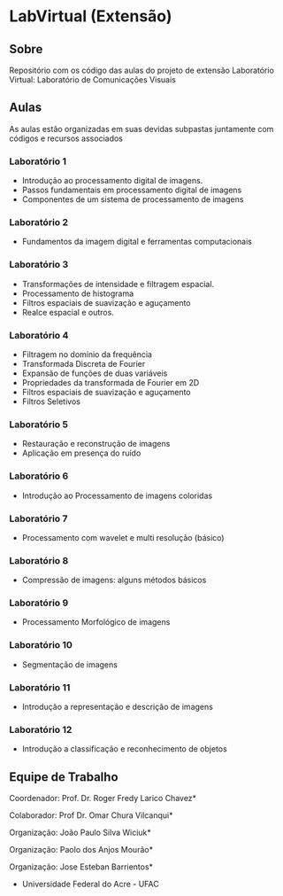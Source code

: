 # LabVirtual (Extensão)

## Sobre
Repositório com os código das aulas do projeto de extensão Laboratório Virtual: Laboratório de Comunicações Visuais

## Aulas
As aulas estão organizadas em suas devidas subpastas juntamente com códigos e recursos associados

### Laboratório 1
* Introdução ao processamento digital de imagens.
* Passos fundamentais em processamento digital de imagens
* Componentes de um sistema de processamento de imagens

### Laboratório 2
* Fundamentos da imagem digital e ferramentas computacionais

### Laboratório 3
* Transformações de intensidade e filtragem espacial.
* Processamento de histograma
* Filtros espaciais de suavização e aguçamento
* Realce espacial e outros.

### Laboratório 4
* Filtragem no domínio da frequência
* Transformada Discreta de Fourier
* Expansão de funções de duas variáveis
* Propriedades da transformada de Fourier em 2D
* Filtros espaciais de suavização e aguçamento
* Filtros Seletivos

### Laboratório 5
* Restauração e reconstrução de imagens
* Aplicação em presença do ruído

### Laboratório 6
* Introdução ao Processamento de imagens coloridas

### Laboratório 7
* Processamento com wavelet e multi resolução (básico)

### Laboratório 8
* Compressão de imagens: alguns métodos básicos

### Laboratório 9
* Processamento Morfológico de imagens

### Laboratório 10
* Segmentação de imagens

### Laboratório 11
* Introdução a representação e descrição de imagens

### Laboratório 12
* Introdução a classificação e reconhecimento de objetos


## Equipe de Trabalho
Coordenador: Prof. Dr. Roger Fredy Larico Chavez*

Colaborador: Prof Dr. Omar Chura Vilcanqui*

Organização: João Paulo Silva Wiciuk*

Organização: Paolo dos Anjos Mourão*

Organização: Jose Esteban Barrientos*

* Universidade Federal do Acre - UFAC
